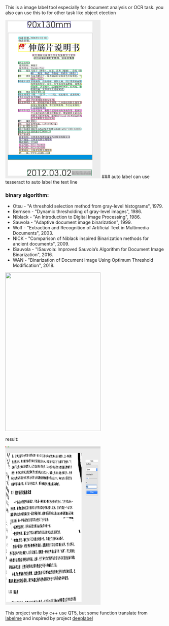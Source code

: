 This is a image label tool  especially for document analysis or OCR task. you also can use this to for other task like object etection

<img width="300" height="500" src="./doc/tessearct_auto_label.png"/>
### auto label 
   can use tesseract to auto label the text line 
   

### binary algorithm:

 - Otsu - "A threshold selection method from gray-level histograms", 1979.
 - Bernsen - "Dynamic thresholding of gray-level images", 1986.
 - Niblack - "An Introduction to Digital Image Processing", 1986.
 - Sauvola - "Adaptive document image binarization", 1999.
 - Wolf - "Extraction and Recognition of Artificial Text in Multimedia Documents", 2003.
 - NICK - "Comparison of Niblack inspired Binarization methods for ancient documents", 2009.
 - ISauvola - "ISauvola: Improved Sauvola’s Algorithm for Document Image Binarization", 2016.
 - WAN - "Binarization of Document Image Using Optimum Threshold Modification", 2018.

<img width="300" height="500" src="./doc/images/binary_source_example.png"/>

result:

<img width="300" height="500" src="./doc/images/binary_result_example.png"/>


This project write by c++ use QT5, but some function translate from [labelme](https://github.com/wkentaro/labelme)
and inspired by project [deeplabel](https://github.com/jveitchmichaelis/deeplabel)
